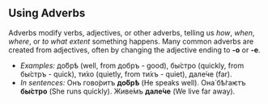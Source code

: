 ## Using Adverbs

Adverbs modify verbs, adjectives, or other adverbs, telling us _how_, _when_, _where_, or _to what extent_ something happens. Many common adverbs are created from adjectives, often by changing the adjective ending to __-о__ or __-е__.

*   _Examples:_ до́брѣ (well, from добръ - good), бы́стро (quickly, from бы́стръ - quick), ти́хо (quietly, from ти́хъ - quiet), дале́че (far).
*   _In sentences:_ Онъ гово́ритъ __до́брѣ__ (He speaks well). Она́ бѣ́гаѥтъ __бы́стро__ (She runs quickly). Живе́мъ __дале́че__ (We live far away).